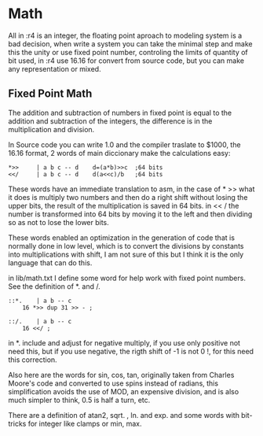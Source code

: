 # Math

All in :r4 is an integer, the floating point aproach to modeling system is a bad decision, when write a system you can take the minimal step and make this the unity or use fixed point number, controling the limits of quantity of bit used, in :r4 use 16.16 for convert from source code, but you can make any representation or mixed.

## Fixed Point Math

The addition and subtraction of numbers in fixed point is equal to the addition and subtraction of the integers, the difference is in the multiplication and division.

In Source code you can write 1.0 and the compiler traslate to $1000, the 16.16 format, 2 words of main diccionary make the calculations easy:

```
*>>		| a b c -- d	d=(a*b)>>c	;64 bits
<</		| a b c -- d	d(a<<c)/b	;64 bits
```

These words have an immediate translation to asm, in the case of * >> what it does is multiply two numbers and then do a right shift without losing the upper bits, the result of the multiplication is saved in 64 bits. in << / the number is transformed into 64 bits by moving it to the left and then dividing so as not to lose the lower bits.

These words enabled an optimization in the generation of code that is normally done in low level, which is to convert the divisions by constants into multiplications with shift, I am not sure of this but I think it is the only language that can do this.

in lib/math.txt I define some word for help work with fixed point numbers. See the definition of *. and /.

```
::*.	| a b -- c
	16 *>> dup 31 >> - ;

::/.	| a b -- c
	16 <</ ;
```

in *. include and adjust for negative multiply, if you use only positive not need this, but if you use negative, the rigth shift of -1 is not 0 !, for this need this correction.

Also here are the words for sin, cos, tan, originally taken from Charles Moore's code and converted to use spins instead of radians, this simplification avoids the use of MOD, an expensive division, and is also much simpler to think, 0.5 is half a turn, etc.

There are a definition of atan2, sqrt. , ln. and exp. and some words with bit-tricks for integer like clamps or min, max.



